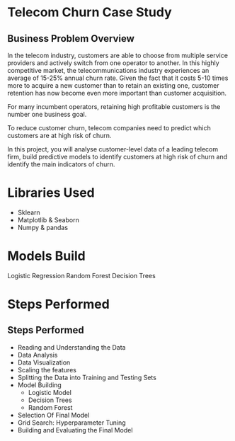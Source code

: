 # Telecom Churn Case Study

## Business Problem Overview
In the telecom industry, customers are able to choose from multiple service providers and actively switch from one operator to another. In this highly competitive market, the telecommunications industry experiences an average of 15-25% annual churn rate. Given the fact that it costs 5-10 times more to acquire a new customer than to retain an existing one, customer retention has now become even more important than customer acquisition.

For many incumbent operators, retaining high profitable customers is the number one business goal.

To reduce customer churn, telecom companies need to predict which customers are at high risk of churn.

In this project, you will analyse customer-level data of a leading telecom firm, build predictive models to identify customers at high risk of churn and identify the main indicators of churn.

# Libraries Used
 - Sklearn 
 - Matplotlib & Seaborn
 - Numpy & pandas

# Models Build
Logistic Regression
Random Forest
Decision Trees

# Steps Performed
## Steps Performed
 - Reading and Understanding the Data
 - Data Analysis
 - Data Visualization
 - Scaling the features
 - Splitting the Data into Training and Testing Sets
 - Model Building
   - Logistic Model
   - Decision Trees
   - Random Forest
 - Selection Of Final Model
 - Grid Search: Hyperparameter Tuning
 - Building and Evaluating the Final Model
